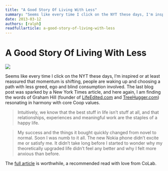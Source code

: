 ```yaml
---
title: "A Good Story Of Living With Less"
summary: "Seems like every time I click on the NYT these days, I'm inspired or at least reassured that momentum is shifting, people are waking up and choosing a path with less greed, ego and blind consumption involved."
date: 2013-03-12
authors: [ralph]
readfullarticle: a-good-story-of-living-with-less
---
```


# A Good Story Of Living With Less

<img src="/assets/img/blog/2013-03-11.jpg" class="center-element">

Seems like every time I click on the NYT these days, I’m inspired or at least reassured that momentum is shifting, people are waking up and choosing a path with less greed, ego and blind consumption involved. The last blog post was sparked by a New York Times article, and here again, I am finding the words of Graham Hill (founder of [LifeEdited.com](http://www.lifeedited.com/) and [TreeHugger.com](http://www.treehugger.com/)) resonating in harmony with core Coop values.

> Intuitively, we know that the best stuff in life isn’t stuff at all, and that relationships, experiences and meaningful work are the staples of a happy life.

> My success and the things it bought quickly changed from novel to normal. Soon I was numb to it all. The new Nokia phone didn’t excite me or satisfy me. It didn’t take long before I started to wonder why my theoretically upgraded life didn’t feel any better and why I felt more anxious than before.

The [full article](http://www.nytimes.com/2013/03/10/opinion/sunday/living-with-less-a-lot-less.html?pagewanted=all) is worthwhile, a recommended read with love from CoLab.

